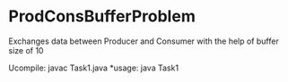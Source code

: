 # ProdConsBufferProblem
Exchanges data between Producer and Consumer with the help of buffer size of 10


Ucompile: javac Task1.java
*usage: java Task1
